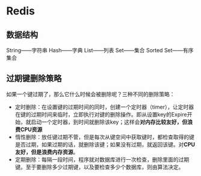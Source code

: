 # Redis

## 数据结构

String——字符串
Hash——字典
List——列表
Set——集合
Sorted Set——有序集合

## 过期键删除策略

如果一个键过期了，那么它什么时候会被删除呢？三种不同的删除策略：

- 定时删除：在设置键的过期时间的同时，创建一个定时器（timer），让定时器在键的过期时间来临时，立即执行对键的删除操作。即从设置key的Expire开始，就启动一个定时器，到时间就删除该key；这样会**对内存比较友好，但浪费CPU资源**
- 惰性删除：放任键过期不管，但是每次从键空间中获取键时，都检查取得的键是否过期，如果过期的话，就删除该键；如果没有过期，就返回该键。对**CPU友好，但是浪费内存资源**。
- 定期删除：每隔一段时间，程序就对数据库进行一次检查，删除里面的过期键。至于要删除多少过期键，以及要检查多少个数据库，则由算法决定。



